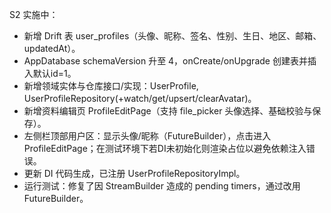 S2 实施中：
- 新增 Drift 表 user_profiles（头像、昵称、签名、性别、生日、地区、邮箱、updatedAt）。
- AppDatabase schemaVersion 升至 4，onCreate/onUpgrade 创建表并插入默认id=1。
- 新增领域实体与仓库接口/实现：UserProfile, UserProfileRepository(+watch/get/upsert/clearAvatar)。
- 新增资料编辑页 ProfileEditPage（支持 file_picker 头像选择、基础校验与保存）。
- 左侧栏顶部用户区：显示头像/昵称（FutureBuilder），点击进入 ProfileEditPage；在测试环境下若DI未初始化则渲染占位以避免依赖注入错误。
- 更新 DI 代码生成，已注册 UserProfileRepositoryImpl。
- 运行测试：修复了因 StreamBuilder 造成的 pending timers，通过改用 FutureBuilder。